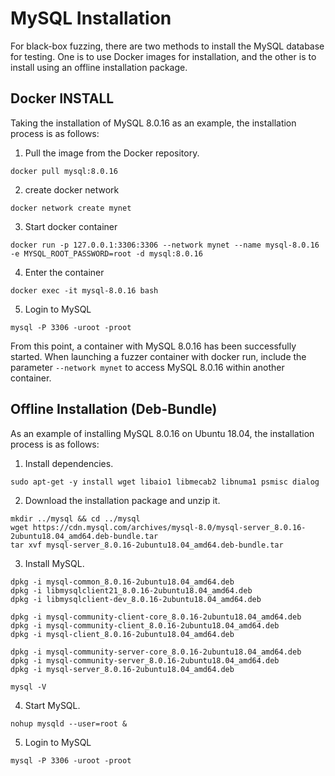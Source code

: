 # MySQL Installation
For black-box fuzzing, there are two methods to install the MySQL database for testing. One is to use Docker images for installation, and the other is to install using an offline installation package.

## Docker INSTALL
Taking the installation of MySQL 8.0.16 as an example, the installation process is as follows:
1. Pull the image from the Docker repository.
```shell
docker pull mysql:8.0.16
```
2. create docker network
```shell
docker network create mynet
```
3. Start docker container
```shell
docker run -p 127.0.0.1:3306:3306 --network mynet --name mysql-8.0.16 -e MYSQL_ROOT_PASSWORD=root -d mysql:8.0.16
````
4. Enter the container
```shell
docker exec -it mysql-8.0.16 bash
```
5. Login to MySQL
```shell
mysql -P 3306 -uroot -proot
```
From this point, a container with MySQL 8.0.16 has been successfully started. When launching a fuzzer container with docker run, include the parameter `--network mynet` to access MySQL 8.0.16 within another container.
## Offline Installation (Deb-Bundle)
As an example of installing MySQL 8.0.16 on Ubuntu 18.04, the installation process is as follows:
1. Install dependencies.
```shell
sudo apt-get -y install wget libaio1 libmecab2 libnuma1 psmisc dialog
```
2. Download the installation package and unzip it.
```shell
mkdir ../mysql && cd ../mysql
wget https://cdn.mysql.com/archives/mysql-8.0/mysql-server_8.0.16-2ubuntu18.04_amd64.deb-bundle.tar
tar xvf mysql-server_8.0.16-2ubuntu18.04_amd64.deb-bundle.tar
```
3. Install MySQL.
```shell
dpkg -i mysql-common_8.0.16-2ubuntu18.04_amd64.deb
dpkg -i libmysqlclient21_8.0.16-2ubuntu18.04_amd64.deb
dpkg -i libmysqlclient-dev_8.0.16-2ubuntu18.04_amd64.deb

dpkg -i mysql-community-client-core_8.0.16-2ubuntu18.04_amd64.deb
dpkg -i mysql-community-client_8.0.16-2ubuntu18.04_amd64.deb
dpkg -i mysql-client_8.0.16-2ubuntu18.04_amd64.deb

dpkg -i mysql-community-server-core_8.0.16-2ubuntu18.04_amd64.deb
dpkg -i mysql-community-server_8.0.16-2ubuntu18.04_amd64.deb
dpkg -i mysql-server_8.0.16-2ubuntu18.04_amd64.deb

mysql -V
```
4. Start MySQL.
```shell
nohup mysqld --user=root &
```

5. Login to MySQL
```shell
mysql -P 3306 -uroot -proot
```